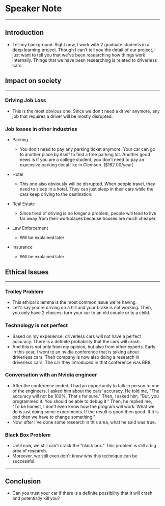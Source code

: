 # Speaker Note
---

## Introduction

- Tell my background: Right now, I work with 2 graduate students in a deep learning project. Though I can't tell you the detail of our project, I just want to tell you that we've been researching how things work internally. Things that we have been researching is related to driverless cars.

## Impact on society
---

### Driving Job Loss

- This is the most obvious one. Since we don't need a driver anymore, any job that requires a driver will be mostly disrupted.

### Job losses in other industries

- Parking
  - You don't need to pay any parking ticket anymore. Your car can go to another place by itself to find a free parking lot. Another good news is if you are a college student, you don't need to pay an expensive parking decal like in Clemson. ($162.00/year)
  
- Hotel
  - This one also obviously will be disrupted. When people travel, they need to sleep in a hotel. They can just sleep in their cars while the cars keep driving to the destination.
  
- Real Estate
  - Since tired of driving is no longer a problem, people will tend to live far away from their workplaces because houses are much cheaper.
  
- Law Enforcement
  - Will be explained later
  
- Insurance
  - Will be explained later
  
  
## Ethical Issues
---

### Trolley Problem
 
 - This ethical dilemma is the most common issue we're having.
 - Let's say you're driving on a hill and your brake is not working. Then, you only have 2 choices: turn your car to an old couple or to a child.
 
### Technology is not perfect

- Based on my experience, driverless cars will not have a perfect accuracy. There is a definite probability that the cars will crash.
- And this is not only from my opinion, but also from other experts. Early in this year, I went to an nvidia conference that is talking about driverless cars. Their company is now also doing a research in driverless cars. The car they introduced in that conference was BB8.

### Conversation with an Nvidia engineer

- After the conference ended, I had an opportunity to talk in person to one of the engineers. I asked him about the cars' accuracy. He told me, "The accuracy will not be 100%. That's for sure." Then, I asked him, "But, you programmed it. You should be able to debug it." Then, he replied me, "To be honest, I don't even know how the program will work. What we do is just doing some experiments. If the result is good then good. If it is bad then we have to change something."
- Now, after I've done some research in this area, what he said was true. 

### Black Box Problem

- Until now, we still can't crack the "black box." This problem is still a big area of research.
- Moreover, we still even don't know why this technique can be successful.

---

## Conclusion

- Can you trust your car if there is a definite possibility that it will crash and potentially kill you?
